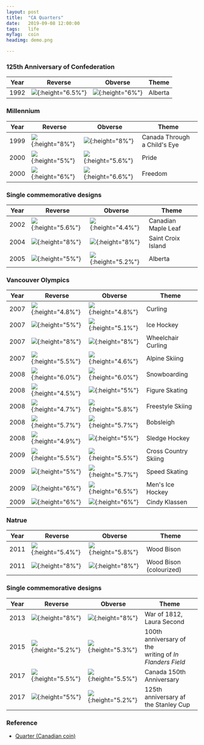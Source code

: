 ```yaml
---
layout: post
title:  "CA Quarters"
date:   2019-09-08 12:00:00
tags:	life
myTag:	coin
headimg: demo.png

---
```


### 125th Anniversary of Confederation

Year| Reverse | Obverse | Theme
----|---------|---------|-------
1992|![](/picture/coins/CA-Quarter-1992-Alberta-Rev.png){:height="6.5%"}|![](/picture/coins/CA-Quarter-1992-Alberta-Obv.png){:height="6%"}|Alberta

### Millennium

Year| Reverse | Obverse | Theme
----|---------|---------|-------
1999|![](/picture/coins/CA-Quarter-1999-Millennium-CanadaThroughAChildsEye-Rev.png){:height="8%"}|![](/picture/coins/CA-Quarter-1999-Millennium-CanadaThroughAChildsEye-Obv.png){:height="8%"}|Canada Through a Child's Eye
2000|![](/picture/coins/CA-Quarter-2000-Millennium-Pride-Rev.png){:height="5%"}|![](/picture/coins/CA-Quarter-2000-Millennium-Pride-Obv.png){:height="5.6%"}|Pride
2000|![](/picture/coins/CA-Quarter-2000-Millennium-Freedom-Rev.png){:height="6%"}|![](/picture/coins/CA-Quarter-2000-Millennium-Freedom-Obv.png){:height="6.6%"}|Freedom


### Single commemorative designs

Year| Reverse | Obverse | Theme
----|---------|---------|-------
2002|![](/picture/coins/CA-Quarter-2002-CanadianMapleLeaf-Rev.png){:height="5.6%"}|![](/picture/coins/CA-Quarter-2002-CanadianMapleLeaf-Obv.png){:height="4.4%"}|Canadian Maple Leaf
2004|![](/picture/coins/CA-Quarter-2004-SaintCroixIsland-Rev.png){:height="8%"}|![](/picture/coins/CA-Quarter-2004-SaintCroixIsland-Obv.png){:height="8%"}|Saint Croix Island
2005|![](/picture/coins/CA-Quarter-2005-Alberta-Rev.png){:height="5%"}|![](/picture/coins/CA-Quarter-2005-Alberta-Obv.png){:height="5.2%"}|Alberta


### Vancouver Olympics

Year| Reverse | Obverse | Theme
----|---------|---------|-------
2007|![](/picture/coins/CA-Quarter-2007-Olympics-Curling-Rev.png){:height="4.8%"}|![](/picture/coins/CA-Quarter-2007-Olympics-Curling-Obv.png){:height="4.8%"}|Curling
2007|![](/picture/coins/CA-Quarter-2007-Olympics-IceHockey-Rev.png){:height="5%"}|![](/picture/coins/CA-Quarter-2007-Olympics-IceHockey-Obv.png){:height="5.1%"}|Ice Hockey
2007|![](/picture/coins/CA-Quarter-2007-Olympics-WheelchairCurling-Rev.png){:height="8%"}|![](/picture/coins/CA-Quarter-2007-Olympics-WheelchairCurling-Obv.png){:height="8%"}|Wheelchair Curling
2007|![](/picture/coins/CA-Quarter-2007-Olympics-AlpineSkiing-Rev.png){:height="5.5%"}|![](/picture/coins/CA-Quarter-2007-Olympics-AlpineSkiing-Obv.png){:height="4.6%"}|Alpine Skiing
2008|![](/picture/coins/CA-Quarter-2008-Olympics-Snowboarding-Rev.png){:height="6.0%"}|![](/picture/coins/CA-Quarter-2008-Olympics-Snowboarding-Obv.png){:height="6.0%"}|Snowboarding
2008|![](/picture/coins/CA-Quarter-2008-Olympics-FigureSkating-Rev.png){:height="4.5%"}|![](/picture/coins/CA-Quarter-2008-Olympics-FigureSkating-Obv.png){:height="5%"}|Figure Skating
2008|![](/picture/coins/CA-Quarter-2008-Olympics-FreestyleSkiing-Rev.png){:height="4.7%"}|![](/picture/coins/CA-Quarter-2008-Olympics-FreestyleSkiing-Obv.png){:height="5.8%"}|Freestyle Skiing
2008|![](/picture/coins/CA-Quarter-2008-Olympics-Bobsleigh-Rev.png){:height="5.7%"}|![](/picture/coins/CA-Quarter-2008-Olympics-Bobsleigh-Obv.png){:height="5.7%"}|Bobsleigh
2008|![](/picture/coins/CA-Quarter-2008-Olympics-SledgeHockey-Rev.png){:height="4.9%"}|![](/picture/coins/CA-Quarter-2008-Olympics-SledgeHockey-Obv.png){:height="5%"}|Sledge Hockey
2009|![](/picture/coins/CA-Quarter-2009-Olympics-CrossCountrySkiing-Rev.png){:height="5.5%"}|![](/picture/coins/CA-Quarter-2009-Olympics-CrossCountrySkiing-Obv.png){:height="5.5%"}|Cross Country Skiing
2009|![](/picture/coins/CA-Quarter-2009-Olympics-SpeedSkating-Rev.png){:height="5%"}|![](/picture/coins/CA-Quarter-2009-Olympics-SpeedSkating-Obv.png){:height="5.7%"}|Speed Skating
2009|![](/picture/coins/CA-Quarter-2009-Olympics-MensIceHockey-Rev.png){:height="6%"}|![](/picture/coins/CA-Quarter-2009-Olympics-MensIceHockey-Obv.png){:height="6.5%"}|Men's Ice Hockey
2009|![](/picture/coins/CA-Quarter-2009-Olympics-CindyKlassen-Rev.png){:height="6%"}|![](/picture/coins/CA-Quarter-2009-Olympics-CindyKlassen-Obv.png){:height="6%"}|Cindy Klassen

### Natrue

Year| Reverse | Obverse | Theme
----|---------|---------|-------
2011|![](/picture/coins/CA-Quarter-2011-Nature-WoodBison-Rev.png){:height="5.4%"}|![](/picture/coins/CA-Quarter-2011-Nature-WoodBison-Obv.png){:height="5.8%"}|Wood Bison
2011|![](/picture/coins/CA-Quarter-2011-Nature-WoodBisonColourized-Rev.png){:height="8%"}|![](/picture/coins/CA-Quarter-2011-Nature-WoodBisonColourized-Obv.png){:height="8%"}|Wood Bison (colourized)

### Single commemorative designs

Year| Reverse | Obverse | Theme
----|---------|---------|-------
2013|![](/picture/coins/CA-Quarter-2013-WarOf1812LauraSecond-Rev.png){:height="8%"}|![](/picture/coins/CA-Quarter-2013-WarOf1812LauraSecond-Obv.png){:height="8%"}|War of 1812, Laura Second
2015|![](/picture/coins/CA-Quarter-2015-100thAnniversaryOfTheWritingOfInFlandersField-Rev.png){:height="5.2%"}|![](/picture/coins/CA-Quarter-2015-100thAnniversaryOfTheWritingOfInFlandersField-Obv.png){:height="5.3%"}|100th anniversary of the <br> writing of *In Flanders Field*
2017|![](/picture/coins/CA-Quarter-2017-Canada150thAnniversary-Rev.png){:height="5.5%"}|![](/picture/coins/CA-Quarter-2017-Canada150thAnniversary-Obv.png){:height="5.5%"}|Canada 150th Anniversary
2017|![](/picture/coins/CA-Quarter-2017-125thAnniversaryOfTheStanleyCup-Rev.png){:height="5%"}|![](/picture/coins/CA-Quarter-2017-125thAnniversaryOfTheStanleyCup-Obv.png){:height="5.2%"}|125th anniversary af the Stanley Cup

### Reference 

+ [Quarter (Canadian coin)](https://en.wikipedia.org/wiki/Quarter_(Canadian_coin))

